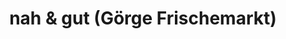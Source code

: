 ---
title: "nah & gut (Görge Frischemarkt)"
url: /braunschweig/nah-und-gut-goerge-frischemarkt/
shop: Supermarkt
---